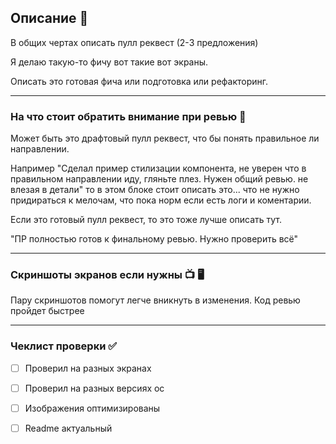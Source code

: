 ## Описание 📝

В общих чертах описать пулл реквест (2-3 предложения)

Я делаю такую-то фичу вот такие вот экраны.

Описать это готовая фича или подготовка или рефакторинг.

---

### На что стоит обратить внимание при ревью 👀

Может быть это драфтовый пулл реквест, что бы понять правильное ли направлении.

Например "Сделал пример стилизации компонента, не уверен что в правильном направлении иду, гляньте плез. Нужен общий ревью. не влезая в детали"
то в этом блоке стоит описать это... что не нужно придираться к мелочам, что пока норм если есть логи и коментарии.

Если это готовый пулл реквест, то это тоже лучше описать тут.

"ПР полностью готов к финальному ревью. Нужно проверить всё"

---

### Скриншоты экранов если нужны 📺 🖥

Пару скриншотов помогут легче вникнуть в изменения. Код ревью пройдет быстрее

---

### Чеклист проверки ✅

- [ ] Проверил на разных экранах
- [ ] Проверил на разных версиях ос
- [ ] Изображения оптимизированы
- [ ] Readme актуальный

